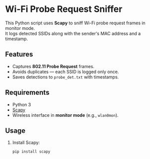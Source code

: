 # Wi-Fi Probe Request Sniffer

This Python script uses **Scapy** to sniff Wi-Fi probe request frames in monitor mode.  
It logs detected SSIDs along with the sender's MAC address and a timestamp.

## Features
- Captures **802.11 Probe Request** frames.
- Avoids duplicates — each SSID is logged only once.
- Saves detections to `probe_det.txt` with timestamps.

## Requirements
- Python 3
- [Scapy](https://scapy.net/)
- Wireless interface in **monitor mode** (e.g., `wlan0mon`).

## Usage
1. Install Scapy:
   ```bash
   pip install scapy
